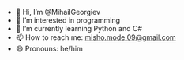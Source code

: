 - 👋 Hi, I’m @MihailGeorgiev
- 👀 I’m interested in programming
- 🌱 I’m currently learning Python and C#
- 📫 How to reach me: misho.mode.09@gmail.com
- 😄 Pronouns: he/him

<!---
MihailGerogiev/MihailGerogiev is a ✨ special ✨ repository because its `README.md` (this file) appears on your GitHub profile.
You can click the Preview link to take a look at your changes.
--->
